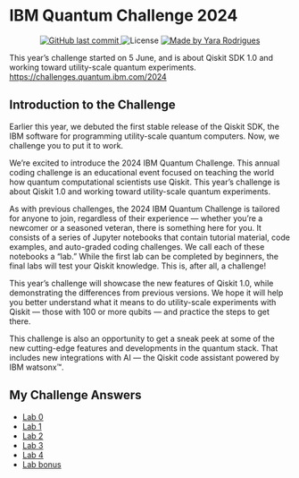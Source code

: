 # IBM Quantum Challenge 2024
<p align="center">
  
<a href="https://github.com/Yara-R/IBM-Quantum-Challenge-2024/commits/main">
    <img alt="GitHub last commit" src="https://img.shields.io/github/last-commit/Yara-R/IBM-Quantum-Challenge-2024">
  </a>

   <img alt="License" src="https://img.shields.io/github/license/qiskit-community/ibm-quantum-challenge-2024.svg">

  <a href="https://www.linkedin.com/in/yara-rodrigues-b14203236/">
    <img alt="Made by Yara Rodrigues" src="https://img.shields.io/badge/made_by-Yara_Rodrigues-353949">
  </a>
</p>

This year’s challenge started on 5 June, and is about Qiskit SDK 1.0 and working toward utility-scale quantum experiments. https://challenges.quantum.ibm.com/2024

## Introduction to the Challenge

Earlier this year, we debuted the first stable release of the Qiskit SDK, the IBM software for programming utility-scale quantum computers. Now, we challenge you to put it to work.

We’re excited to introduce the 2024 IBM Quantum Challenge. This annual coding challenge is an educational event focused on teaching the world how quantum computational scientists use Qiskit. This year’s challenge is about Qiskit 1.0 and working toward utility-scale quantum experiments.

As with previous challenges, the 2024 IBM Quantum Challenge is tailored for anyone to join, regardless of their experience — whether you’re a newcomer or a seasoned veteran, there is something here for you. It consists of a series of Jupyter notebooks that contain tutorial material, code examples, and auto-graded coding challenges. We call each of these notebooks a “lab.” While the first lab can be completed by beginners, the final labs will test your Qiskit knowledge. This is, after all, a challenge!

This year’s challenge will showcase the new features of Qiskit 1.0, while demonstrating the differences from previous versions. We hope it will help you better understand what it means to do utility-scale experiments with Qiskit — those with 100 or more qubits — and practice the steps to get there.

This challenge is also an opportunity to get a sneak peek at some of the new cutting-edge features and developments in the quantum stack. That includes new integrations with AI — the Qiskit code assistant powered by IBM watsonx&trade;.

## My Challenge Answers

- [Lab 0](./content/lab_0/)
- [Lab 1](./content/lab_1/)
- [Lab 2](./content/lab_2/)
- [Lab 3](./content/lab_3/)
- [Lab 4](./content/lab_4/)
- [Lab bonus](./content/lab_bonus/)
